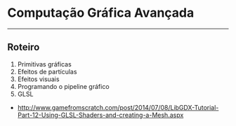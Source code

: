 <!--
  backdrop: aaa
-->

# Computação Gráfica Avançada
---
## Roteiro

1. Primitivas gráficas
1. Efeitos de partículas
1. Efeitos visuais
1. Programando o pipeline gráfico
1. GLSL
  -   http://www.gamefromscratch.com/post/2014/07/08/LibGDX-Tutorial-Part-12-Using-GLSL-Shaders-and-creating-a-Mesh.aspx

